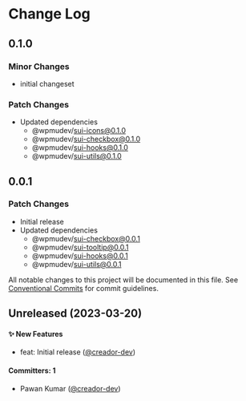 # Change Log

## 0.1.0

### Minor Changes

- initial changeset

### Patch Changes

- Updated dependencies
  - @wpmudev/sui-icons@0.1.0
  - @wpmudev/sui-checkbox@0.1.0
  - @wpmudev/sui-hooks@0.1.0
  - @wpmudev/sui-utils@0.1.0

## 0.0.1

### Patch Changes

- Initial release
- Updated dependencies
  - @wpmudev/sui-checkbox@0.0.1
  - @wpmudev/sui-tooltip@0.0.1
  - @wpmudev/sui-hooks@0.0.1
  - @wpmudev/sui-utils@0.0.1

All notable changes to this project will be documented in this file. See
[Conventional Commits](https://conventionalcommits.org/) for commit guidelines.

## Unreleased (2023-03-20)

#### ✨ New Features

- feat: Initial release ([@creador-dev](https://github.com/creador-dev))

#### Committers: 1

- Pawan Kumar ([@creador-dev](https://github.com/creador-dev))
